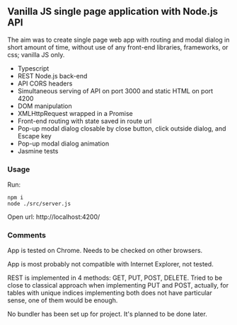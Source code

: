 ## Vanilla JS single page application with Node.js API

The aim was to create single page web app with routing and modal dialog in short amount of time, without use of any front-end libraries, frameworks, or css; vanilla JS only.

- Typescript
- REST Node.js back-end
- API CORS headers
- Simultaneous serving of API on port 3000 and static HTML on port 4200
- DOM manipulation
- XMLHttpRequest wrapped in a Promise
- Front-end routing with state saved in route url
- Pop-up modal dialog closable by close button, click outside dialog, and Escape key
- Pop-up modal dialog animation
- Jasmine tests

### Usage

Run:

```
npm i
node ./src/server.js
```

Open url:
http://localhost:4200/

### Comments

App is tested on Chrome. Needs to be checked on other browsers.

App is most probably not compatible with Internet Explorer, not tested.

REST is implemented in 4 methods: GET, PUT, POST, DELETE. Tried to be close to classical approach when implementing PUT and POST, actually, for tables with unique indices implementing both does not have particular sense, one of them would be enough.

No bundler has been set up for project. It's planned to be done later.
